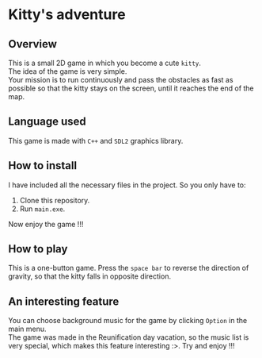 # Kitty's adventure
## Overview
This is a small 2D game in which you become a cute `kitty`. \
The idea of the game is very simple. \
Your mission is to run continuously and pass the obstacles as fast as possible so that the kitty stays on the screen, until it reaches the end of the map.
## Language used
This game is made with `C++` and `SDL2` graphics library. 
## How to install
I have included all the necessary files in the project. So you only have to: 
1. Clone this repository.
2. Run `main.exe`.

Now enjoy the game !!!
## How to play
This is a one-button game. Press the `space bar` to reverse the direction of gravity, so that the kitty falls in opposite direction.
## An interesting feature
You can choose background music for the game by clicking `Option` in the main menu.\
The game was made in the Reunification day vacation, so the music list is very special, which makes this feature interesting :>.
Try and enjoy !!!
